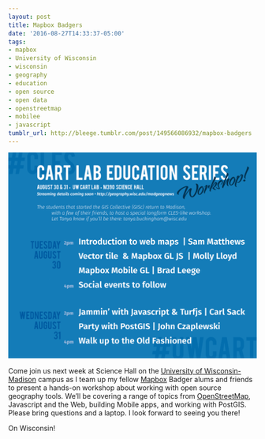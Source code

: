 ```yaml
---
layout: post
title: Mapbox Badgers
date: '2016-08-27T14:33:37-05:00'
tags:
- mapbox
- University of Wisconsin
- wisconsin
- geography
- education
- open source
- open data
- openstreetmap
- mobilee
- javascript
tumblr_url: http://bleege.tumblr.com/post/149566086932/mapbox-badgers
---
```


![](/tumblr_files/tumblr_ocl2c1VZgZ1rsjbmgo1_1280.png)

Come join us next week at Science Hall on the [University of Wisconsin-Madison](https://www.wisc.edu) campus as I team up my fellow [Mapbox](https://www.mapbox.com) Badger alums and friends to present a hands-on workshop about working with open source geography tools.  We’ll be covering a range of topics from [OpenStreetMap](https://www.openstreetmap.org), Javascript and the Web, building Mobile apps, and working with PostGIS.  Please bring questions and a laptop.  I look forward to seeing you there!

On Wisconsin!
